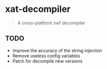 # xat-decompiler
> A cross-platform swf decompiler

## TODO
- Improve the accuracy of the string injection
- Remove useless config variables
- Patch for decompile new versions
